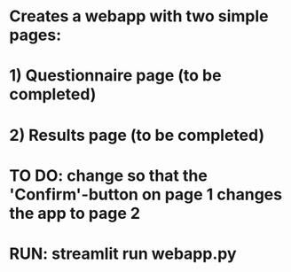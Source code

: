 # Creates a webapp with two simple pages:
# 1) Questionnaire page (to be completed)
# 2) Results page (to be completed)

# TO DO: change so that the 'Confirm'-button on page 1 changes the app to page 2

# RUN: streamlit run webapp.py
